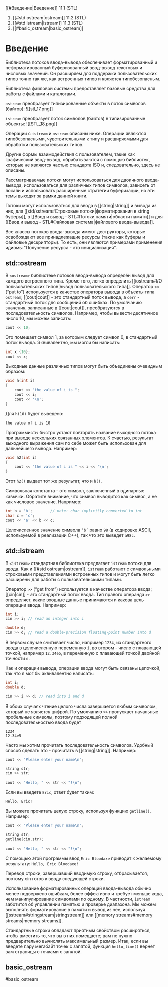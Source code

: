 
[[#Введение|Введение]] 11.1 (STL)
1. [[#std ostream|ostream]] 11.2 (STL)
2. [[#std istream|istream]] 11.3 (STL)
3. [[#basic_ostream|basic_ostream]]



# Введение

Библиотека потоков ввода-вывода обеспечивает форматированный и неформатированный буферизованный ввод-вывод текстовых и числовых значений. Он расширяем для поддержки пользовательских типов точно так же, как встроенных типов и является типобезопасным.

Библиотека файловой системы предоставляет базовые средства для работы с файлами и каталогами.

`ostream` преобразует типизированные объекты в поток символов (байтов):
![[stl_17.png]]

`istream` преобразует поток символов (байтов) в типизированные объекты:
![[STL_18.png]]

Операции с `istream` и `ostream` описаны ниже. Операции являются типобезопасными, чувствительными к типу и расширяемыми для обработки пользовательских типов.

Другие формы взаимодействия с пользователем, такие как графический ввод-вывод, обрабатываются с помощью библиотек, которые не являются частью стандарта ISO и, следовательно, здесь не описаны.

Рассматриваемые потоки могут использоваться для двоичного ввода-вывода, использоваться для различных типов символов, зависеть от локали и использовать расширенные стратегии буферизации, но эти темы выходят за рамки данной книги.

Потоки могут использоваться для ввода в [[string|string]] и вывода из них, для [[std/sstream#Строковые потоки|форматирования в string буферы]], в [[Ввод и вывод - STL#Потоки памяти|области памяти]] и для [[Ввод и вывод - STL#Файловая система|файлового ввода-вывода]].

Все классы потоков ввода-вывода имеют деструкторы, которые освобождают все принадлежащие ресурсы (такие как буферы и файловые дескрипторы). То есть, они являются примерами применения идиомы "Получение ресурса - это инициализация".

## std::ostream

В `<ostream>` библиотеке потоков ввода-вывода определён вывод для каждого встроенного типа. Кроме того, легко определить [[iostream#I/O пользовательских типов|вывод пользовательского типа]]. Оператор `<<` (“put to”) используется в качестве оператора вывода в объекты типа `ostream`; [[cout|cout]] - это стандартный поток вывода, а `cerr` - стандартный поток для сообщений об ошибках. По умолчанию значения, записанные в [[cout|cout]], преобразуются в последовательность символов. Например, чтобы вывести десятичное число 10, мы можем записать:
```c++
cout << 10;
```

Это помещает символ 1, за которым следует символ 0, в стандартный поток вывода. Эквивалентно, мы могли бы написать:
```c++
int x {10};
cout << x;
```

Выходные данные различных типов могут быть объединены очевидным образом:
```c++
void h(int i)
{
	cout << "the value of i is ";
	cout << i;
	cout << '\n';
}
```

Для `h(10)` будет выведено:
```
the value of i is 10
```

Программисты быстро устают повторять название выходного потока при выводе нескольких связанных элементов. К счастью, результат выходного выражения сам по себе может быть использован для дальнейшего вывода. Например:
```c++
void h2(int i)
{
	cout << "the value of i is " << i << '\n';
}
```

Этот `h2()` выдает тот же результат, что и `h()`.

Символьная константа - это символ, заключенный в одинарные кавычки. Обратите внимание, что символ выводится как символ, а не как числовое значение. Например:
```c++
int b = 'b';        // note: char implicitly converted to int
char c = 'c';
cout << 'a' << b << c;
```

Целочисленное значение символа `’b’` равно `98` (в кодировке ASCII, используемой в реализации C++), так что это выведет `a98c`.

## std::istream

В `<istream>` стандартная библиотека предлагает `istream` потоки для ввода. Как и [[#std ostream|ostream]], `istream` работают с символьными строковыми представлениями встроенных типов и могут быть легко расширены для работы с пользовательскими типами.

Оператор `>>` (“get from”) используется в качестве оператора ввода; [[cin|cin]] - это стандартный поток ввода. Тип правого операнда `>>` определяет, какие входные данные принимаются и какова цель операции ввода. Например:
```c++
int i;
cin >> i; // read an integer into i

double d;
cin >> d; // read a double-precision floating-point number into d
```

В первом случае считывает число, например `1234`, из стандартного ввода в целочисленную переменную `i`, во втором - число с плавающей точкой, например `12.34e5`, в переменную с плавающей точкой двойной точности `d`.

Как и операции вывода, операции ввода могут быть связаны цепочкой, так что я мог бы эквивалентно написать:
```c++
int i;
double d;

cin >> i >> d; // read into i and d
```

В обоих случаях чтение целого числа завершается любым символом, который не является цифрой. По умолчанию `>>` пропускает начальные пробельные символы, поэтому подходящей полной последовательностью ввода будет
```
1234
12.34e5
```

Часто мы хотим прочитать последовательность символов. Удобный способ сделать это - прочитать в [[string|string]]. Например:
```c++
cout << "Please enter your name\n";

string str;
cin >> str;

cout << "Hello, " << str << "!\n";
```

Если вы введете `Eric`, ответ будет таким:
```c++
Hello, Eric!
```

Вы можете прочитать целую строку, используя функцию `getline()`. Например:
```c++
cout << "Please enter your name\n";

string str;
getline(cin,str);

cout << "Hello, " << str << "!\n";
```

С помощью этой программы ввод `Eric Bloodaxe` приводит к желаемому результату: `Hello, Eric Bloodaxe!`

Перевод строки, завершавший вводимую строку, отбрасывается, поэтому cin готов к
вводу следующей строки.

Использование форматированных операций ввода-вывода обычно менее подвержено ошибкам, более эффективно и требует меньше кода, чем манипулирование символами по одному. В частности, `istream` заботится об управлении памятью и проверке диапазона. Мы можем выполнять форматирование в памяти и вывод из нее, используя [[sstream#stringstream|stringstream]] или [[memory streams#memory streams|memory streams]].

Стандартные строки обладают приятным свойством расширяться, чтобы вместить то, что вы в них помещаете; вам не нужно предварительно вычислять максимальный размер. Итак, если вы введете пару мегабайт точек с запятой, функция `hello_line()` вернет вам страницы с точками с запятой.

## basic_ostream
#basic_ostream











